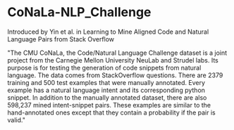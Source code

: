 # CoNaLa-NLP_Challenge

Introduced by Yin et al. in Learning to Mine Aligned Code and Natural Language Pairs from Stack Overflow

"The CMU CoNaLa, the Code/Natural Language Challenge dataset is a joint project from the Carnegie Mellon University NeuLab and Strudel labs. Its purpose is for testing the generation of code snippets from natural language. The data comes from StackOverflow questions. There are 2379 training and 500 test examples that were manually annotated. Every example has a natural language intent and its corresponding python snippet. In addition to the manually annotated dataset, there are also 598,237 mined intent-snippet pairs. These examples are similar to the hand-annotated ones except that they contain a probability if the pair is valid."
